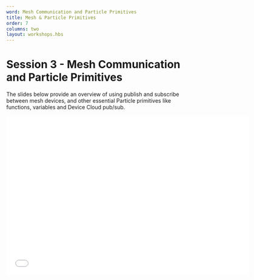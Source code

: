 ```yaml
---
word: Mesh Communication and Particle Primitives
title: Mesh & Particle Primitives
order: 7
columns: two
layout: workshops.hbs
---
```


# Session 3 - Mesh Communication and Particle Primitives

The slides below provide an overview of using publish and subscribe between mesh devices, and other essential Particle primitives like functions, variables and Device Cloud pub/sub.

<iframe src="/assets/files/Session3-MeshCommunicationAndParticlePrimitives.pdf" width="640" height="420" class="video" frameborder="0" allowfullscreen="1" referrer="no-referrer">

This browser does not support PDFs. Please download the PDF to view it: <a href="/assets/files/Session3-MeshCommunicationAndParticlePrimitives.pdf">Download PDF</a>

</iframe>
